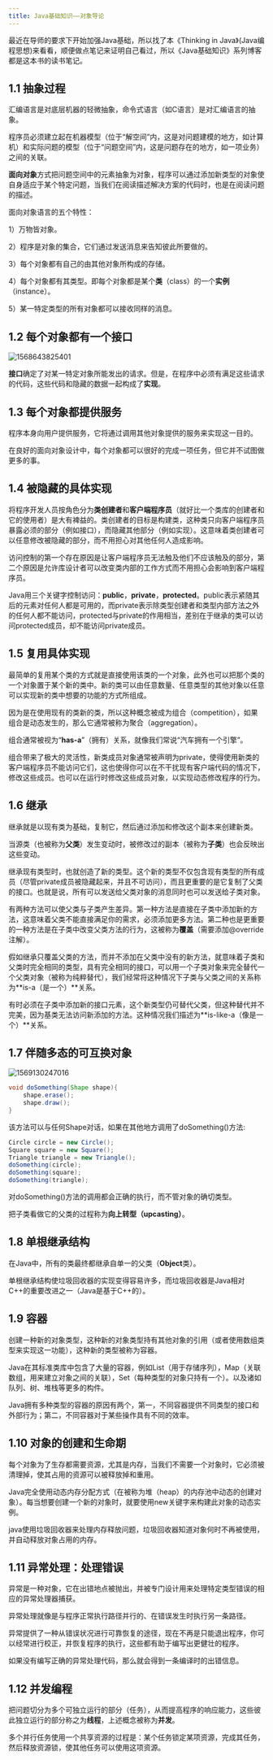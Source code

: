 ```yaml
---
title: Java基础知识——对象导论
---
```


 最近在导师的要求下开始加强Java基础，所以找了本《Thinking in Java》(Java编程思想)来看看，顺便做点笔记来证明自己看过，所以《Java基础知识》系列博客都是这本书的读书笔记。

## 1.1 抽象过程

汇编语言是对底层机器的轻微抽象，命令式语言（如C语言）是对汇编语言的抽象。

程序员必须建立起在机器模型（位于“解空间”内，这是对问题建模的地方，如计算机）和实际问题的模型（位于“问题空间”内，这是问题存在的地方，如一项业务）之间的关联。

**面向对象**方式把问题空间中的元素抽象为对象，程序可以通过添加新类型的对象使自身适应于某个特定问题，当我们在阅读描述解决方案的代码时，也是在阅读问题的描述。

面向对象语言的五个特性：

1）万物皆对象。

2）程序是对象的集合，它们通过发送消息来告知彼此所要做的。

3）每个对象都有自己的由其他对象所构成的存储。

4）每个对象都有其类型。即每个对象都是某个**类**（class）的一个**实例**（instance）。

5）某一特定类型的所有对象都可以接收同样的消息。

## 1.2 每个对象都有一个接口

![1568643825401](C:\Users\zhangyi39\AppData\Roaming\Typora\typora-user-images\1568643825401.png)

**接口**确定了对某一特定对象所能发出的请求。但是，在程序中必须有满足这些请求的代码，这些代码和隐藏的数据一起构成了**实现**。

## 1.3 每个对象都提供服务

程序本身向用户提供服务，它将通过调用其他对象提供的服务来实现这一目的。

在良好的面向对象设计中，每个对象都可以很好的完成一项任务，但它并不试图做更多的事。

## 1.4 被隐藏的具体实现

将程序开发人员按角色分为**类创建者**和**客户端程序员**（就好比一个类库的创建者和它的使用者）是大有裨益的。类创建者的目标是构建类，这种类只向客户端程序员暴露必须的部分（例如接口），而隐藏其他部分（例如实现）。这意味着类创建者可以任意修改被隐藏的部分，而不用担心对其他任何人造成影响。

访问控制的第一个存在原因是让客户端程序员无法触及他们不应该触及的部分，第二个原因是允许库设计者可以改变类内部的工作方式而不用担心会影响到客户端程序员。

Java用三个关键字控制访问：**public**，**private**，**protected**。public表示紧随其后的元素对任何人都是可用的，而private表示除类型创建者和类型内部方法之外的任何人都不能访问，protected与private的作用相当，差别在于继承的类可以访问protected成员，却不能访问private成员。

## 1.5 复用具体实现

最简单的复用某个类的方式就是直接使用该类的一个对象，此外也可以把那个类的一个对象置于某个新的类中。新的类可以由任意数量、任意类型的其他对象以任意可以实现新的类中想要的功能的方式所组成。

因为是在使用现有的类新的类，所以这种概念被成为组合（competition），如果组合是动态发生的，那么它通常被称为聚合（aggregation）。

组合通常被视为“**has-a**”（拥有）关系，就像我们常说“汽车拥有一个引擎”。

组合带来了极大的灵活性，新类成员对象通常被声明为private，使得使用新类的客户端程序员不能访问它们，这也使得你可以在不干扰现有客户端代码的情况下，修改这些成员。也可以在运行时修改这些成员对象，以实现动态修改程序的行为。

## 1.6 继承

继承就是以现有类为基础，复制它，然后通过添加和修改这个副本来创建新类。

当源类（也被称为**父类**）发生变动时，被修改过的副本（被称为**子类**）也会反映出这些变动。

继承现有类型时，也就创造了新的类型。这个新的类型不仅包含现有类型的所有成员（尽管private成员被隐藏起来，并且不可访问），而且更重要的是它复制了父类的接口。也就是说，所有可以发送给父类对象的消息同时也可以发送给子类对象。

有两种方法可以使父类与子类产生差异。第一种方法是直接在子类中添加新的方法，这意味着父类不能直接满足你的需求，必须添加更多方法。第二种也是更重要的一种方法是在子类中改变父类方法的行为，这被称为**覆盖**（需要添加@override注解）。

假如继承只覆盖父类的方法，而并不添加在父类中没有的新方法，就意味着子类和父类时完全相同的类型，具有完全相同的接口，可以用一个子类对象来完全替代一个父类对象（被称为纯粹替代），我们经常将这种情况下子类与父类之间的关系称为**is-a（是一个）**关系。

有时必须在子类中添加新的接口元素，这个新类型仍可替代父类，但这种替代并不完美，因为基类无法访问新添加的方法。这种情况我们描述为**is-like-a（像是一个）**关系。

## 1.7 伴随多态的可互换对象

![1569130247016](C:\Users\zhangyi39\AppData\Roaming\Typora\typora-user-images\1569130247016.png)

```java
void doSomething(Shape shape){
	shape.erase();
    shape.draw();
}
```

该方法可以与任何Shape对话，如果在其他地方调用了doSomething()方法:

```java
Circle circle = new Circle();
Square square = new Square();
Triangle triangle = new Triangle();
doSomething(circle);
doSomething(square);
doSomething(triangle);
```

对doSomething()方法的调用都会正确的执行，而不管对象的确切类型。

把子类看做它的父类的过程称为**向上转型（upcasting）**。

## 1.8 单根继承结构

在Java中，所有的类最终都继承自单一的父类（**Object**类）。

单根继承结构使垃圾回收器的实现变得容易许多，而垃圾回收器是Java相对C++的重要改进之一（Java是基于C++的）。

## 1.9 容器

创建一种新的对象类型，这种新的对象类型持有其他对象的引用（或者使用数组类型来实现这一功能），这种新的类型被称为容器。

Java在其标准类库中包含了大量的容器，例如List（用于存储序列），Map（关联数组，用来建立对象之间的关联），Set（每种类型的对象只持有一个）。以及诸如队列、树、堆栈等更多的构件。

Java拥有多种类型的容器的原因有两个，第一，不同容器提供不同类型的接口和外部行为；第二，不同容器对于某些操作具有不同的效率。

## 1.10 对象的创建和生命期

每个对象为了生存都需要资源，尤其是内存，当我们不需要一个对象时，它必须被清理掉，使其占用的资源可以被释放掉和重用。

Java完全使用动态内存分配方式（在被称为堆（heap）的内存池中动态的创建对象）。每当想要创建一个新的对象时，就要使用new关键字来构建此对象的动态实例。

java使用垃圾回收器来处理内存释放问题，垃圾回收器知道对象何时不再被使用，并自动释放对象占用的内存。

## 1.11 异常处理：处理错误

异常是一种对象，它在出错地点被抛出，并被专门设计用来处理特定类型错误的相应的异常处理器捕获。

异常处理就像是与程序正常执行路径并行的、在错误发生时执行另一条路径。

异常提供了一种从错误状况进行可靠恢复的途径，现在不再是只能退出程序，你可以经常进行校正，并恢复程序的执行，这些都有助于编写出更健壮的程序。

如果没有编写正确的异常处理代码，那么就会得到一条编译时的出错信息。

## 1.12 并发编程

把问题切分为多个可独立运行的部分（任务），从而提高程序的响应能力，这些彼此独立运行的部分称之为**线程**，上述概念被称为**并发**。

多个并行任务使用一个共享资源的过程是：某个任务锁定某项资源，完成其任务，然后释放资源锁，使其他任务可以使用这项资源。

